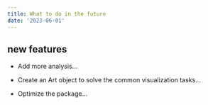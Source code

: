 ```yaml
---
title: What to do in the future
date: '2023-06-01'
---
```


## new features

- Add more analysis...

- Create an Art object to solve the common visualization tasks...

- Optimize the package...
